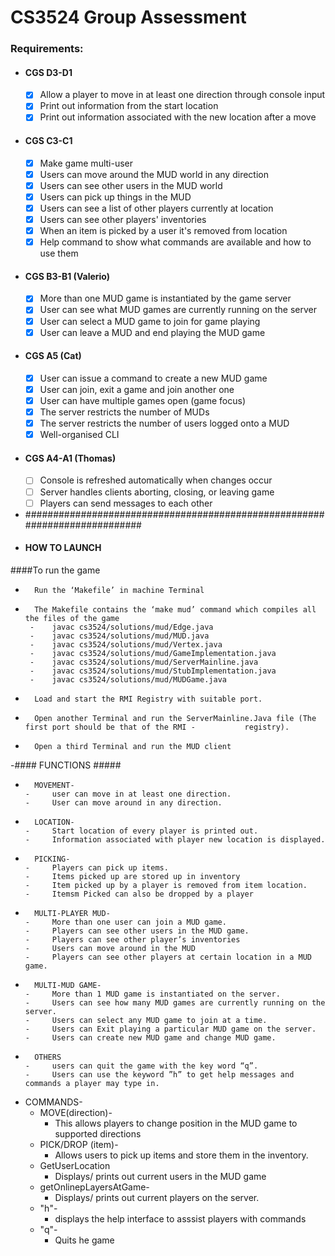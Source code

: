 # CS3524 Group Assessment

### Requirements:
- #### CGS D3-D1
    - [x] Allow a player to move in at least one direction through console input
    - [x] Print out information from the start location
    - [x] Print out information associated with the new location after a move
- #### CGS C3-C1
    - [x] Make game multi-user
    - [x] Users can move around the MUD world in any direction
    - [x] Users can see other users in the MUD world
    - [x] Users can pick up things in the MUD
    - [x] Users can see a list of other players currently at location
    - [x] Users can see other players' inventories
    - [x] When an item is picked by a user it's removed from location
    - [x] Help command to show what commands are available and how to use them
- #### CGS B3-B1 (Valerio)
    - [x] More than one MUD game is instantiated by the game server
    - [x] User can see what MUD games are currently running on the server
    - [x] User can select a MUD game to join for game playing
    - [x] User can leave a MUD and end playing the MUD game
- #### CGS A5 (Cat)
    - [x] User can issue a command to create a new MUD game
    - [x] User can join, exit a game and join another one
    - [x] User can have multiple games open (game focus)
    - [x] The server restricts the number of MUDs
    - [x] The server restricts the number of users logged onto a MUD
    - [x] Well-organised CLI
- #### CGS A4-A1 (Thomas)
    - [ ] Console is refreshed automatically when changes occur
    - [ ] Server handles clients aborting, closing, or leaving game
    - [ ] Players can send messages to each other

 -  ###########################################################################
 -  #### HOW TO LAUNCH  ######
   ####To run the game
-   	Run the ‘Makefile’ in machine Terminal 
-   	The Makefile contains the ‘make mud’ command which compiles all the files of the game 
       -	javac cs3524/solutions/mud/Edge.java
       -	javac cs3524/solutions/mud/MUD.java
       -	javac cs3524/solutions/mud/Vertex.java
       -	javac cs3524/solutions/mud/GameImplementation.java
       -	javac cs3524/solutions/mud/ServerMainline.java
       -	javac cs3524/solutions/mud/StubImplementation.java
       -	javac cs3524/solutions/mud/MUDGame.java
-   	Load and start the RMI Registry with suitable port.
-   	Open another Terminal and run the ServerMainline.Java file (The first port should be that of the RMI -           registry).
-   	Open a third Terminal and run the MUD client

-#### FUNCTIONS  ##### 
-   	MOVEMENT- 
      -  	user can move in at least one direction.
      -  	User can move around in any direction.
-   	LOCATION- 
      -  	Start location of every player is printed out.
      -  	Information associated with player new location is displayed.
-   	PICKING-
      -  	Players can pick up items.
      -  	Items picked up are stored up in inventory
      -  	Item picked up by a player is removed from item location.
      -  	Itemsm Picked can also be dropped by a player
-   	MULTI-PLAYER MUD-
      -  	More than one user can join a MUD game.
      -  	Players can see other users in the MUD game.
      -  	Players can see other player’s inventories
      -  	Users can move around in the MUD
      -  	Players can see other players at certain location in a MUD game.
    
-   	MULTI-MUD GAME-
      -	    More than 1 MUD game is instantiated on the server.
      - 	Users can see how many MUD games are currently running on the server.
      - 	Users can select any MUD game to join at a time.
      - 	Users can Exit playing a particular MUD game on the server.
      - 	Users can create new MUD game and change MUD game.
-   	OTHERS
      - 	users can quit the game with the key word “q”.
      - 	Users can use the keyword ”h” to get help messages and commands a player may type in.

    
-   COMMANDS-
    -  MOVE(direction)-
        -  This allows players to change position in the MUD game to supported directions
    -  PICK/DROP (item)-
        -  Allows users to pick up items and store them in the inventory.
    -  GetUserLocation
        -  Displays/ prints out current users in the MUD game      
    -  getOnlinepLayersAtGame-
        -  Displays/ prints out current players on the server.   
    -  "h"-
        -  displays the help interface to asssist players with commands
    -  "q"-
        -  Quits he game    
    
   

